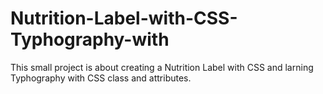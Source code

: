 # Nutrition-Label-with-CSS-Typhography-with
This small project is about creating a Nutrition Label with CSS and larning Typhography with CSS class and attributes.
